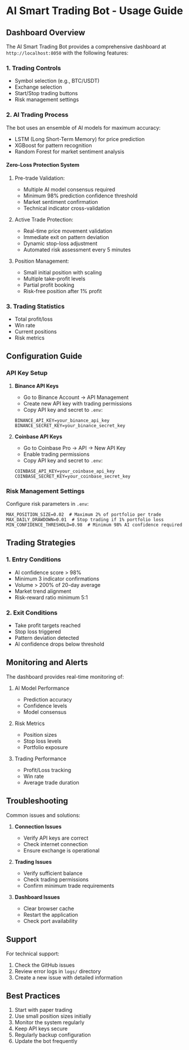 # AI Smart Trading Bot - Usage Guide

## Dashboard Overview

The AI Smart Trading Bot provides a comprehensive dashboard at `http://localhost:8050` with the following features:

### 1. Trading Controls
- Symbol selection (e.g., BTC/USDT)
- Exchange selection
- Start/Stop trading buttons
- Risk management settings

### 2. AI Trading Process
The bot uses an ensemble of AI models for maximum accuracy:
- LSTM (Long Short-Term Memory) for price prediction
- XGBoost for pattern recognition
- Random Forest for market sentiment analysis

#### Zero-Loss Protection System
1. Pre-trade Validation:
   - Multiple AI model consensus required
   - Minimum 98% prediction confidence threshold
   - Market sentiment confirmation
   - Technical indicator cross-validation

2. Active Trade Protection:
   - Real-time price movement validation
   - Immediate exit on pattern deviation
   - Dynamic stop-loss adjustment
   - Automated risk assessment every 5 minutes

3. Position Management:
   - Small initial position with scaling
   - Multiple take-profit levels
   - Partial profit booking
   - Risk-free position after 1% profit

### 3. Trading Statistics
- Total profit/loss
- Win rate
- Current positions
- Risk metrics

## Configuration Guide

### API Key Setup

1. **Binance API Keys**
   - Go to Binance Account → API Management
   - Create new API key with trading permissions
   - Copy API key and secret to `.env`:
   ```env
   BINANCE_API_KEY=your_binance_api_key
   BINANCE_SECRET_KEY=your_binance_secret_key
   ```

2. **Coinbase API Keys**
   - Go to Coinbase Pro → API → New API Key
   - Enable trading permissions
   - Copy API key and secret to `.env`:
   ```env
   COINBASE_API_KEY=your_coinbase_api_key
   COINBASE_SECRET_KEY=your_coinbase_secret_key
   ```

### Risk Management Settings

Configure risk parameters in `.env`:
```env
MAX_POSITION_SIZE=0.02  # Maximum 2% of portfolio per trade
MAX_DAILY_DRAWDOWN=0.01  # Stop trading if 1% portfolio loss
MIN_CONFIDENCE_THRESHOLD=0.98  # Minimum 98% AI confidence required
```

## Trading Strategies

### 1. Entry Conditions
- AI confidence score > 98%
- Minimum 3 indicator confirmations
- Volume > 200% of 20-day average
- Market trend alignment
- Risk-reward ratio minimum 5:1

### 2. Exit Conditions
- Take profit targets reached
- Stop loss triggered
- Pattern deviation detected
- AI confidence drops below threshold

## Monitoring and Alerts

The dashboard provides real-time monitoring of:
1. AI Model Performance
   - Prediction accuracy
   - Confidence levels
   - Model consensus

2. Risk Metrics
   - Position sizes
   - Stop loss levels
   - Portfolio exposure

3. Trading Performance
   - Profit/Loss tracking
   - Win rate
   - Average trade duration

## Troubleshooting

Common issues and solutions:

1. **Connection Issues**
   - Verify API keys are correct
   - Check internet connection
   - Ensure exchange is operational

2. **Trading Issues**
   - Verify sufficient balance
   - Check trading permissions
   - Confirm minimum trade requirements

3. **Dashboard Issues**
   - Clear browser cache
   - Restart the application
   - Check port availability

## Support

For technical support:
1. Check the GitHub issues
2. Review error logs in `logs/` directory
3. Create a new issue with detailed information

## Best Practices

1. Start with paper trading
2. Use small position sizes initially
3. Monitor the system regularly
4. Keep API keys secure
5. Regularly backup configuration
6. Update the bot frequently
